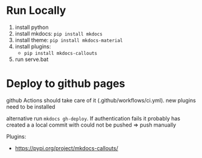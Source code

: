 # Run Locally

1. install python 
2. install mkdocs: `pip install mkdocs`
3. install theme: `pip install mkdocs-material`
3. install plugins:
    *  `pip install mkdocs-callouts`
4. run serve.bat

# Deploy to github pages

github Actions should take care of it (.github/workflows/ci.yml). new plugins need to be installed

alternative run `mkdocs gh-deploy`. If authentication fails it probably has created a a local commit with could not be pushed => push manually


Plugins:
- https://pypi.org/project/mkdocs-callouts/